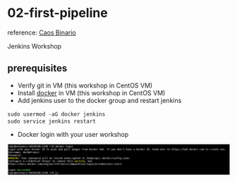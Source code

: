 # 02-first-pipeline

reference: [Caos Binario](https://www.youtube.com/watch?v=oUTGnoQzciU&t=137s)

Jenkins Workshop

## prerequisites

- Verify git in VM (this workshop in CentOS VM)
- Install [docker](https://docs.docker.com/engine/install/centos/) in VM (this workshop in CentOS VM)
- Add jenkins user to the docker group and restart jenkins 

```
sudo usermod -aG docker jenkins
sudo service jenkins restart
```

- Docker login with your user workshop

![Image1](Images/Screenshot_1.png)






